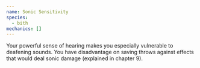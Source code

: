```yaml
---
name: Sonic Sensitivity
species:
  - bith
mechanics: []
---
```

Your powerful sense of hearing makes you especially vulnerable to deafening sounds. You have disadvantage on saving throws against effects that would deal sonic damage (explained in chapter 9).
